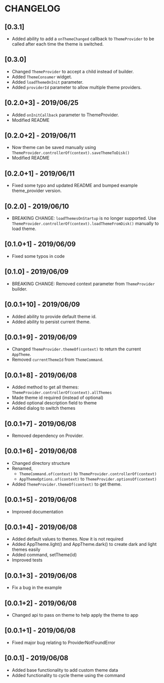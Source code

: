 # CHANGELOG

## [0.3.1]

* Added ability to add a `onThemeChanged` callback to `ThemeProvider` to be called after each time the theme is switched.

## [0.3.0]

* Changed `ThemeProvider` to accept a child instead of builder.
* Added `ThemeConsumer` widget.
* Added `loadThemeOnInit` parameter.
* Added `providerId` parameter to allow multiple theme providers.

## [0.2.0+3] - 2019/06/25

* Added `onInitCallback` parameter to ThemeProvider.
* Modified README

## [0.2.0+2] - 2019/06/11

* Now theme can be saved manually using `ThemeProvider.controllerOf(context).saveThemeToDisk()`
* Modified README

## [0.2.0+1] - 2019/06/11

* Fixed some typo and updated README and bumped example theme_provider version.

## [0.2.0] - 2019/06/10

* BREAKING CHANGE: `loadThemesOnStartup` is no longer supported. Use `ThemeProvider.controllerOf(context).loadThemeFromDisk()` manually to load theme.

## [0.1.0+1] - 2019/06/09

* Fixed some typos in code

## [0.1.0] - 2019/06/09

* BREAKING CHANGE: Removed context parameter from `ThemeProvider` builder.

## [0.0.1+10] - 2019/06/09

* Added ability to provide default theme id.
* Added ability to persist current theme.

## [0.0.1+9] - 2019/06/09

* Changed `ThemeProvider.themeOf(context)` to return the current `AppTheme`.
* Removed `currentThemeId` from `ThemeCommand`.

## [0.0.1+8] - 2019/06/08

* Added method to get all themes: `ThemeProvider.controllerOf(context).allThemes`
* Made theme id required (instead of optional)
* Added optional description field to theme
* Added  dialog to switch themes

## [0.0.1+7] - 2019/06/08

* Removed dependency on Provider.

## [0.0.1+6] - 2019/06/08

* Changed directory structure
* Renamed,
  * `ThemeCommand.of(context)` to `ThemeProvider.controllerOf(context)`
  * `AppThemeOptions.of(context)` to `ThemeProvider.optionsOf(context)`
* Added `ThemeProvider.themeOf(context)` to get theme.

## [0.0.1+5] - 2019/06/08

* Improved documentation

## [0.0.1+4] - 2019/06/08

* Added default values to themes. Now it is not required
* Added AppTheme.light() and AppTheme.dark() to create dark and light themes easily
* Added command, setTheme(id)
* Improved tests

## [0.0.1+3] - 2019/06/08

* Fix a bug in the example

## [0.0.1+2] - 2019/06/08

* Changed api to pass on theme to help apply the theme to app

## [0.0.1+1] - 2019/06/08

* Fixed major bug relating to ProviderNotFoundError

## [0.0.1] - 2019/06/08

* Added base functionality to add custom theme data
* Added functionality to cycle theme using the command
